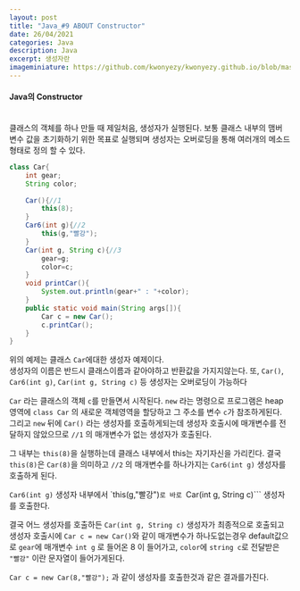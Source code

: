 ```yaml
---
layout: post
title: "Java_#9 ABOUT Constructor"
date: 26/04/2021
categories: Java
description: Java
excerpt: 생성자란 
imageminiature: https://github.com/kwonyezy/kwonyezy.github.io/blob/master/_posts/pictures/greyimg.png?raw=true
---
```

#### Java의 Constructor<br><br>

클래스의 객체를 하나 만들 때 제일처음, 생성자가 실행된다. 보통 클래스 내부의 맴버 변수 값을 초기화하기 위한 목표로 실행되며 생성자는 오버로딩을 통해 여러개의 메소드 형태로 정의 할 수 있다.

```java
class Car{
	int gear;
   	String color;
   
	Car(){//1
		this(8);
	}
	Car6(int g){//2
		this(g,"빨강");
	}
	Car(int g, String c){//3
		gear=g;
		color=c;
	}
	void printCar(){
		System.out.println(gear+" : "+color);
	}
	public static void main(String args[]){
		Car c = new Car();
		c.printCar();
	}
}
```

위의 예제는 클래스 ```Car```에대한 생성자 예제이다.    
생성자의 이름은 반드시 클래스이름과 같아야하고 반환값을 가지지않는다. 또, ```Car()```, ```Car6(int g)```, ```Car(int g, String c)``` 등 생성자는 오버로딩이 가능하다

```Car``` 라는 클래스의 객체 ```c```를 만들면서 시작된다. ```new``` 라는 명령으로 프로그램은 heap영역에 ```class Car``` 의 새로운 객체영역을 할당하고 그 주소를 변수 ```c```가 참조하게된다. 그리고 ```new``` 뒤에 ```Car()``` 라는 생성자를 호출하게되는데 생성자 호출시에 매개변수를 전달하지 않았으므로 ```//1``` 의 매개변수가 없는 생성자가 호출된다.

그 내부는 ```this(8)```을 실행하는데 클래스 내부에서 this는 자기자신을 가리킨다. 결국 ```this(8)```은 ```Car(8)```을 의미하고 ```//2``` 의 매개변수를 하나가지는 ```Car6(int g)``` 생성자를 호출하게 된다.

```Car6(int g)``` 생성자 내부에서 `this(g,"빨강")```로 바로 ```Car(int g, String c)``` 생성자를 호출한다.

결국 어느 생성자를 호출하든 ```Car(int g, String c)``` 생성자가 최종적으로 호출되고 생성자 호출시에 ```Car c = new Car()```와 같이 매개변수가 하나도없는경우 default값으로  ```gear```에 매개변수 ```int g``` 로 들어온 8 이 들어가고, ```color```에 ```string c```로 전달받은 ```"빨강"``` 이란 문자열이 들어가게된다.

```Car c = new Car(8,"빨강");``` 과 같이 생성자를 호출한것과 같은 결과를가진다.
